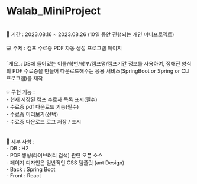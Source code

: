 # Walab_MiniProject

<br>
📆 기간 : 2023.08.16 ~ 2023.08.26 (10일 동안 진행되는 개인 미니프로젝트)
<br>
<br>
💻 주제 : 캠프 수료증 PDF 자동 생성 프로그램 페이지
<br>
<br>
⌜개요⌟: DB에 들어있는 이름/학번/학부/캠프명/캠프기간 정보를 사용하여, 정해진 양식의 PDF 수료증을 만들어 다운로드해주는 응용 서비스(SpringBoot or Spring or CLI 프로그램)를 제작
<br>
<br>
💡 구현 기능 :
<br>
- 현재 저장된 캠프 수료자 목록 표시(필수)<br>
- 수료증 pdf 다운로드 기능(필수)<br>
- 수료증 미리보기(선택)<br>
- 수료증 다운로드 로그 저장 / 표시<br>
<br>
<br>
📎 세부 사항 :
<br>
- DB : H2<br>
- PDF 생성(라이브러리 검색) 관련 오픈 소스<br>
- 페이지 디자인은 일반적인 CSS 템플릿 (ant Design)<br>
- Back : Spring Boot<br>
- Front : React
